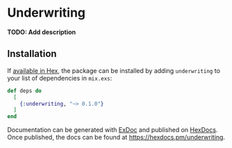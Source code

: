 # Underwriting

**TODO: Add description**

## Installation

If [available in Hex](https://hex.pm/docs/publish), the package can be installed
by adding `underwriting` to your list of dependencies in `mix.exs`:

```elixir
def deps do
  [
    {:underwriting, "~> 0.1.0"}
  ]
end
```

Documentation can be generated with [ExDoc](https://github.com/elixir-lang/ex_doc)
and published on [HexDocs](https://hexdocs.pm). Once published, the docs can
be found at <https://hexdocs.pm/underwriting>.

